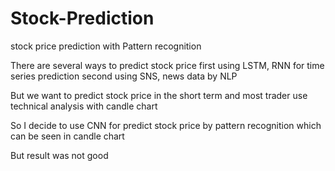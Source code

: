 # Stock-Prediction

stock price prediction with Pattern recognition

There are several ways to predict stock price
  first using LSTM, RNN for time series prediction
  second using SNS, news data by NLP

But we want to predict stock price in the short term 
and most trader use technical analysis with candle chart 

So I decide to use CNN for predict stock price by pattern recognition which can be seen in candle chart

But result was not good
